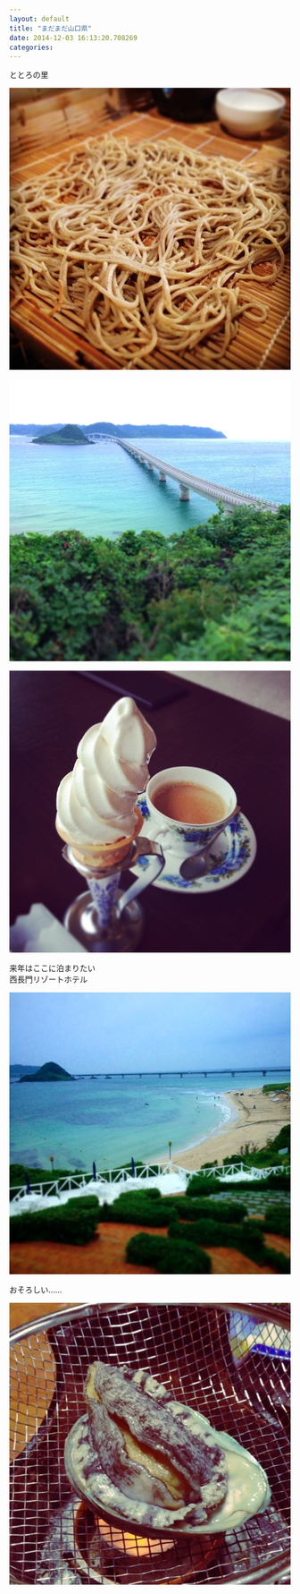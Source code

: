 ```yaml
---
layout: default
title: "まだまだ山口県"
date: 2014-12-03 16:13:20.708269
categories: 
---
```


ととろの里

![10106-310](/assets/images/201408/10598197_736675809733157_1469006624_n.jpg)

![](/assets/images/201408/925341_904963549518182_391863065_n.jpg)

![](/assets/images/201408/10576032_526883434124414_528782673_n.jpg)

来年はここに泊まりたい  
西長門リゾートホテル

![来年はここに泊まりたい](/assets/images/201408/924567_553084078131598_1469991556_n.jpg)

おそろしい……

![おそろしい……](/assets/images/201408/10539145_279752282216467_574662426_n.jpg)


